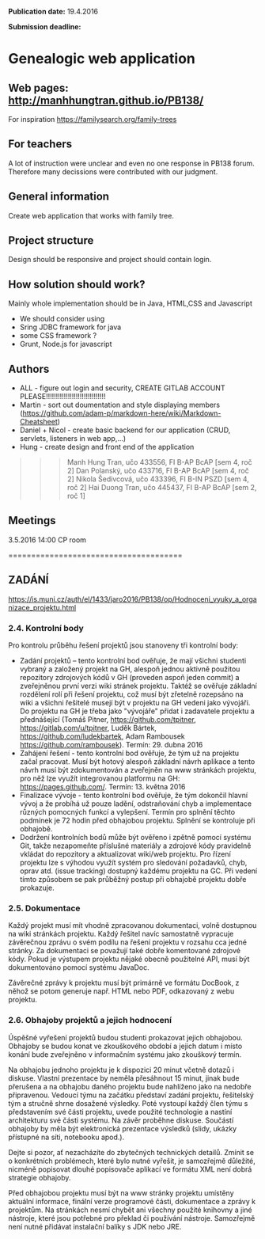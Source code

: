 **Publication date:** 19.4.2016

**Submission deadline:** 

Genealogic web application
====================================
## Web pages: http://manhhungtran.github.io/PB138/
For inspiration https://familysearch.org/family-trees

## For teachers
A lot of instruction were unclear and even no one response in PB138 forum. Therefore many decissions were contributed with our judgment.

## General information
Create web application that works with family tree. 

## Project structure
Design should be responsive and project should contain login.

## How solution should work?
Mainly whole implementation should be in Java, HTML,CSS and Javascript
* We should consider using 
 * Sring JDBC framework for java
 * some CSS framework ?
 * Grunt, Node.js for javascript

## Authors
* ALL - figure out login and security, CREATE GITLAB ACCOUNT PLEASE!!!!!!!!!!!!!!!!!!!!!!!!!!!!!!
* Martin - sort out doumentation and style displaying members (https://github.com/adam-p/markdown-here/wiki/Markdown-Cheatsheet)
* Daniel + Nicol - create basic backend for our application (CRUD, servlets, listeners in web app,...)
* Hung - create design and front end of the application

>>> Manh Hung Tran, učo 433556, FI B-AP BcAP [sem 4, roč 2]
>>> Dan Polanský, učo 433716, FI B-AP BcAP [sem 4, roč 2]
>>> Nikola Šedivcová, učo 433396, FI B-IN PSZD [sem 4, roč 2]
>>> Hai Duong Tran, učo 445437, FI B-AP BcAP [sem 2, roč 1]

## Meetings
3.5.2016 14:00 CP room

======================================
## ZADÁNÍ
https://is.muni.cz/auth/el/1433/jaro2016/PB138/op/Hodnoceni_vyuky_a_organizace_projektu.html

### 2.4. Kontrolní body

Pro kontrolu průběhu řešení projektů jsou stanoveny tři kontrolní body:

* Zadání projektů – tento kontrolní bod ověřuje, že mají všichni studenti vybraný a založený projekt na GH, alespoň jednou aktivně použitou repozitory zdrojových kódů v GH (proveden aspoň jeden commit) a zveřejněnou první verzi wiki stránek projektu. Taktéž se ověřuje základní rozdělení rolí při řešení projektu, což musí být zřetelně rozepsáno na wiki a všichni řešitelé musejí být v projektu na GH vedeni jako vývojáři. Do projektu na GH je třeba jako "vývojáře" přidat i zadavatele projektu a přednášející (Tomáš Pitner, https://github.com/tpitner, https://gitlab.com/u/tpitner, Luděk Bártek, https://github.com/ludekbartek, Adam Rambousek https://github.com/rambousek).  Termín: 29. dubna 2016
* Zahájení řešení - tento kontrolní bod ověřuje, že tým už na projektu začal pracovat. Musí být hotový alespoň základní návrh aplikace a tento návrh musí být zdokumentován a zveřejněn na www stránkách projektu, pro něž lze využít integrovanou platformu na GH: https://pages.github.com/. Termín: 13. května 2016
* Finalizace vývoje - tento kontrolní bod ověřuje, že tým dokončil hlavní vývoj a že probíhá už pouze ladění, odstraňování chyb a implementace různých pomocných funkcí a vylepšení. Termín pro splnění těchto podmínek je 72 hodin před obhajobou projektu. Splnění se kontroluje při obhajobě.
* Dodržení kontrolních bodů může být ověřeno i zpětně pomocí systému Git, takže nezapomeňte příslušné materiály a zdrojové kódy pravidelně vkládat do repozitory a aktualizovat wiki/web projektu. Pro řízení projektu lze s výhodou využít systém pro sledování požadavků, chyb, oprav atd. (issue tracking) dostupný každému projektu na GC. Při vedení tímto způsobem se pak průběžný postup při obhajobě projektu dobře prokazuje.

### 2.5. Dokumentace

Každý projekt musí mít vhodně zpracovanou dokumentaci, volně dostupnou na wiki stránkách projektu. Každý řešitel navíc samostatně vypracuje závěrečnou zprávu o svém podílu na řešení projektu v rozsahu cca jedné stránky. Za dokumentaci se považují také dobře komentované zdrojové kódy. Pokud je výstupem projektu nějaké obecně použitelné API, musí být dokumentováno pomocí systému JavaDoc.

Závěrečné zprávy k projektu musí být primárně ve formátu DocBook, z něhož se potom generuje např. HTML nebo PDF, odkazovaný z webu projektu.

### 2.6. Obhajoby projektů a jejich hodnocení

Úspěšné vyřešení projektů budou studenti prokazovat jejich obhajobou. Obhajoby se budou konat ve zkouškového období a jejich datum i místo konání bude zveřejněno v informačním systému jako zkouškový termín.

Na obhajobu jednoho projektu je k dispozici 20 minut včetně dotazů i diskuse. Vlastní prezentace by neměla přesáhnout 15 minut, jinak bude přerušena a na obhajobu daného projektu bude nahlíženo jako na nedobře připravenou. Vedoucí týmu na začátku představí zadání projektu, řešitelský tým a stručně shrne dosažené výsledky. Poté vystoupí každý člen týmu s představením své části projektu, uvede použité technologie a nastíní architekturu své části systému. Na závěr proběhne diskuse. Součástí obhajoby by měla být elektronická prezentace výsledků (slidy, ukázky přístupné na síti, notebooku apod.).

Dejte si pozor, ať nezacházíte do zbytečných technických detailů. Zmínit se o konkrétních problémech, které bylo nutné vyřešit, je samozřejmě důležité, nicméně popisovat dlouhé popisovače aplikací ve formátu XML není dobrá strategie obhajoby.

Před obhajobou projektu musí být na www stránky projektu umístěny aktuální informace, finální verze programové části, dokumentace a zprávy k projektům. Na stránkách nesmí chybět ani všechny použité knihovny a jiné nástroje, které jsou potřebné pro překlad či používání nástroje. Samozřejmě není nutné přidávat instalační balíky s JDK nebo JRE.
